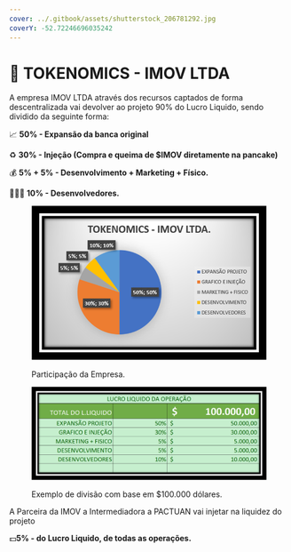 ```yaml
---
cover: ../.gitbook/assets/shutterstock_206781292.jpg
coverY: -52.72246696035242
---
```


# 🏯 TOKENOMICS - IMOV LTDA

A empresa IMOV LTDA através dos recursos captados de forma descentralizada vai devolver ao projeto 90% do Lucro Liquido, sendo dividido da seguinte forma:

&#x20;    📈 **50% - Expansão da banca original**&#x20;

&#x20;    ♻️ **30% - Injeção (Compra e queima de $IMOV diretamente na pancake)**

&#x20;    💰 **5% + 5% - Desenvolvimento + Marketing + Físico.**

&#x20;    👨🏽‍💻 **10% - Desenvolvedores.**

<figure><img src="../.gitbook/assets/image (18).png" alt=""><figcaption><p>Participação da Empresa.</p></figcaption></figure>

<figure><img src="../.gitbook/assets/image (19).png" alt=""><figcaption><p>Exemplo de divisão com base em $100.000 dólares.</p></figcaption></figure>

A Parceira da IMOV a Intermediadora a PACTUAN vai injetar na liquidez do projeto

&#x20;    💵**5% - do Lucro Liquido, de todas as operações.**
